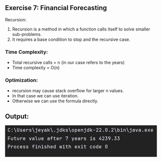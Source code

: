 ## Exercise 7: Financial Forecasting

Recursion:
1. Recursion is a method in which a function calls itself to solve smaller sub-problems.
2. It requires a base condition to stop and the recursive case.

### Time Complexity:
* Total recursive calls = n (in our case refers to the years)
* Time complexity = O(n)

### Optimization:
* recursion may cause stack overflow for larger n values.
* In that case we can use iteration.
* Otherwise we can use the formula directly.

## Output:

![output.png](output.png)